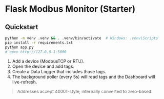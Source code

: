 # Flask Modbus Monitor (Starter)

## Quickstart
```bash
python -m venv .venv && . .venv/bin/activate  # Windows: .venv\Scripts\activate
pip install -r requirements.txt
python app.py
# open http://127.0.0.1:5000
```
1) Add a device (ModbusTCP or RTU).
2) Open the device and add tags.
3) Create a Data Logger that includes those tags.
4) The background poller (every 5s) will read tags and the Dashboard will live-refresh.

> Addresses accept 40001-style; internally converted to zero-based.
